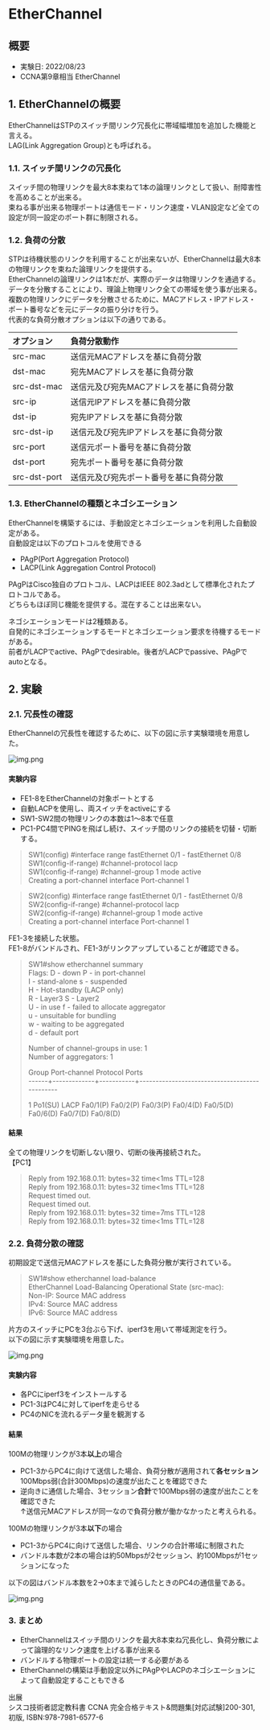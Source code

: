 # EtherChannel
## 概要
- 実験日: 2022/08/23
- CCNA第9章相当 EtherChannel

## 1. EtherChannelの概要
EtherChannelはSTPのスイッチ間リンク冗長化に帯域幅増加を追加した機能と言える。  
LAG(Link Aggregation Group)とも呼ばれる。

### 1.1. スイッチ間リンクの冗長化
スイッチ間の物理リンクを最大8本束ねて1本の論理リンクとして扱い、耐障害性を高めることが出来る。  
束ねる事が出来る物理ポートは通信モード・リンク速度・VLAN設定など全ての設定が同一設定のポート群に制限される。  

### 1.2. 負荷の分散
STPは待機状態のリンクを利用することが出来ないが、EtherChannelは最大8本の物理リンクを束ねた論理リンクを提供する。  
EtherChannelの論理リンクは1本だが、実際のデータは物理リンクを通過する。  
データを分散することにより、理論上物理リンク全ての帯域を使う事が出来る。  
複数の物理リンクにデータを分散させるために、MACアドレス・IPアドレス・ポート番号などを元にデータの振り分けを行う。  
代表的な負荷分散オプションは以下の通りである。  

| オプション        | 負荷分散動作                |
|:-------------|:----------------------|
| src-mac      | 送信元MACアドレスを基に負荷分散     |
| dst-mac      | 宛先MACアドレスを基に負荷分散      |
| src-dst-mac  | 送信元及び宛先MACアドレスを基に負荷分散 |
| src-ip       | 送信元IPアドレスを基に負荷分散      |
| dst-ip       | 宛先IPアドレスを基に負荷分散       |
| src-dst-ip   | 送信元及び宛先IPアドレスを基に負荷分散  |
| src-port     | 送信元ポート番号を基に負荷分散       |
| dst-port     | 宛先ポート番号を基に負荷分散        |
| src-dst-port | 送信元及び宛先ポート番号を基に負荷分散   |

### 1.3. EtherChannelの種類とネゴシエーション
EtherChannelを構築するには、手動設定とネゴシエーションを利用した自動設定がある。  
自動設定は以下のプロトコルを使用できる
- PAgP(Port Aggregation Protocol)
- LACP(Link Aggregation Control Protocol)

PAgPはCisco独自のプロトコル、LACPはIEEE 802.3adとして標準化されたプロトコルである。  
どちらもほぼ同じ機能を提供する。混在することは出来ない。  

ネゴシエーションモードは2種類ある。  
自発的にネゴシエーションするモードとネゴシエーション要求を待機するモードがある。  
前者がLACPでactive、PAgPでdesirable。後者がLACPでpassive、PAgPでautoとなる。


## 2. 実験
### 2.1. 冗長性の確認

EtherChannelの冗長性を確認するために、以下の図に示す実験環境を用意した。  

![img.png](images/20220823EtherChannel/20220823img01.png)

#### 実験内容
- FE1-8をEtherChannelの対象ポートとする
- 自動LACPを使用し、両スイッチをactiveにする
- SW1-SW2間の物理リンクの本数は1～8本で任意
- PC1-PC4間でPINGを飛ばし続け、スイッチ間のリンクの接続を切替・切断する。

> SW1(config) #interface range fastEthernet 0/1 - fastEthernet 0/8  
> SW1(config-if-range) #channel-protocol lacp  
> SW1(config-if-range) #channel-group 1 mode active  
> Creating a port-channel interface Port-channel 1

> SW2(config) #interface range fastEthernet 0/1 - fastEthernet 0/8  
> SW2(config-if-range) #channel-protocol lacp  
> SW2(config-if-range) #channel-group 1 mode active  
> Creating a port-channel interface Port-channel 1  

FE1-3を接続した状態。  
FE1-8がバンドルされ、FE1-3がリンクアップしていることが確認できる。
> SW1#show etherchannel summary  
> Flags:  D - down        P - in port-channel  
> I - stand-alone s - suspended  
> H - Hot-standby (LACP only)  
> R - Layer3      S - Layer2  
> U - in use      f - failed to allocate aggregator  
> u - unsuitable for bundling  
> w - waiting to be aggregated  
> d - default port  
>  
>  
> Number of channel-groups in use: 1  
> Number of aggregators:           1  
>  
> Group  Port-channel  Protocol    Ports  
> ------+-------------+-----------+----------------------------------------------  
>  
> 1      Po1(SU)           LACP   Fa0/1(P) Fa0/2(P) Fa0/3(P) Fa0/4(D) Fa0/5(D) Fa0/6(D) Fa0/7(D) Fa0/8(D)  


#### 結果
全ての物理リンクを切断しない限り、切断の後再接続された。  
【PC1】  
> Reply from 192.168.0.11: bytes=32 time<1ms TTL=128  
> Reply from 192.168.0.11: bytes=32 time<1ms TTL=128  
> Request timed out.  
> Request timed out.  
> Reply from 192.168.0.11: bytes=32 time=7ms TTL=128  
> Reply from 192.168.0.11: bytes=32 time<1ms TTL=128  

### 2.2. 負荷分散の確認
初期設定で送信元MACアドレスを基にした負荷分散が実行されている。
> SW1#show etherchannel load-balance  
> EtherChannel Load-Balancing Operational State (src-mac):  
> Non-IP: Source MAC address  
> IPv4: Source MAC address  
> IPv6: Source MAC address  

片方のスイッチにPCを3台ぶら下げ、iperf3を用いて帯域測定を行う。  
以下の図に示す実験環境を用意した。

![img.png](images/20220823EtherChannel/20220823img02.png)

#### 実験内容
- 各PCにiperf3をインストールする
- PC1-3はPC4に対してiperfを走らせる
- PC4のNICを流れるデータ量を観測する

#### 結果
100Mの物理リンクが3本**以上**の場合
- PC1-3からPC4に向けて送信した場合、負荷分散が適用されて**各セッション**100Mbps弱(合計300Mbps)の速度が出たことを確認できた  
- 逆向きに通信した場合、3セッション**合計**で100Mbps弱の速度が出たことを確認できた  
↑送信元MACアドレスが同一なので負荷分散が働かなかったと考えられる。  

100Mの物理リンクが3本**以下**の場合
- PC1-3からPC4に向けて送信した場合、リンクの合計帯域に制限された
- バンドル本数が2本の場合は約50Mbpsが2セッション、約100Mbpsが1セッションになった


以下の図はバンドル本数を2→0本まで減らしたときのPC4の通信量である。

![img.png](images/20220823EtherChannel/20220823img03.png)


### 3. まとめ
- EtherChannelはスイッチ間のリンクを最大8本束ね冗長化し、負荷分散によって論理的なリンク速度を上げる事が出来る
- バンドルする物理ポートの設定は統一する必要がある
- EtherChannelの構築は手動設定以外にPAgPやLACPのネゴシエーションによって自動設定することもできる


出展  
シスコ技術者認定教科書 CCNA 完全合格テキスト&問題集[対応試験]200-301, 初版, ISBN:978-7981-6577-6